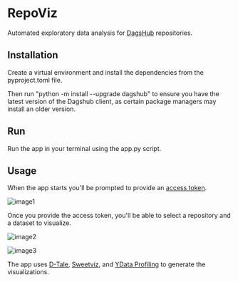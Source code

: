 # RepoViz

Automated exploratory data analysis for <a href="https://dagshub.com">DagsHub</a> repositories.

## Installation

Create a virtual environment and install the dependencies from the pyproject.toml file.

Then run "python -m install --upgrade dagshub" to ensure you have the latest version of the Dagshub client, as certain package managers may install an older version.

## Run

Run the app in your terminal using the app.py script.

## Usage

When the app starts you'll be prompted to provide an <a href="https://dagshub.com/user/settings/tokens">access token</a>.

![image1](https://i.ibb.co/kB8dxwj/image.png)

Once you provide the access token, you'll be able to select a repository and a dataset to visualize.

![image2](https://i.ibb.co/tMTCJwR/image.png)
 
![image3](https://i.ibb.co/Z1G9QHh/image.png)

The app uses <a href="https://github.com/man-group/dtale">D-Tale</a>, <a href="https://pypi.org/project/sweetviz/">Sweetviz</a>, and <a href="https://github.com/ydataai/ydata-profiling">YData Profiling</a> to generate the visualizations.
